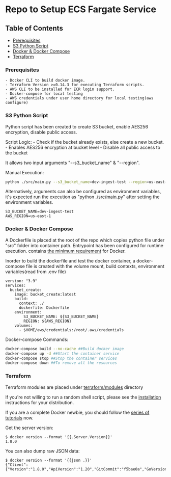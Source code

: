 # Repo to Setup ECS Fargate Service

## Table of Contents

* [Prerequisites](#prerequisites)
* [S3 Python Script](#s3-python-script)
* [Docker & Docker Compose](#docker-docker-compose)
* [Terraform](#terraform)


### Prerequisites

	- Docker CLI to build docker image.
	- Terraform Version >=0.14.3 for executing Terraform scripts. 
	- AWS CLI to be installed for ECR login support.
	- Docker-compose for local testing
	- AWS credentials under user home directory for local testing(aws configure)

### S3 Python Script

Python script has been created to create S3 bucket, enable AES256 encryption, disable public access.

Script Logic:
        - Check if the bucket already exists, else create a new bucket.
        - Enables AES256 encryption at bucket level
        - Disable all public access to the bucket

It allows two input arguments "--s3_bucket_name" & "--region".

Manual Execution:
```sh
python ./src/main.py --s3_bucket_name=dev-ingest-test --region=us-east-1
```

Alternatively, arguments can also be configured as environment variables, it's expected run the execution as "python [./src/main.py](https://github.com/nidhinnru/ecs-poc-repo/blob/main/src/main.py)" after setting the environment variables.
```
S3_BUCKET_NAME=dev-ingest-test
AWS_REGION=us-east-1
```

### Docker & Docker Compose

A Dockerfile is placed at the root of the repo which copies python file under "src" folder into container path. Entrypoint has been configured for runtime execution. contains [the minimum requirement](https://docs.docker.com/engine/installation/binaries/#check-kernel-dependencies) for Docker.

Inorder to build the dockerfile and test the docker container, a docker-compose file is created with the volume mount, build contexts, environment variables(read from .env file)

```console
version: "3.9"
services:
  bucket_create:
    image: bucket_create:latest
    build:
      context: ./
      dockerfile: Dockerfile
    environment:
        S3_BUCKET_NAME: ${S3_BUCKET_NAME}
        REGION: ${AWS_REGION}
    volumes:
      - $HOME/aws/credentials:/root/.aws/credentials
```

Docker-compose Commands:
```sh
docker-compose build --no-cache ##Build docker image
docker-compose up -d ##Start the container service
docker-compose stop ##Stop the container services
docker-compose down ##To remove all the resources
```

### Terraform

Terraform modules are placed under [terraform/modules]() directory

If you're not willing to run a random shell script, please see the [installation](https://docs.docker.com/engine/installation/linux/) instructions for your distribution.

If you are a complete Docker newbie, you should follow the [series of tutorials](https://docs.docker.com/engine/getstarted/) now.

Get the server version:

```console
$ docker version --format '{{.Server.Version}}'
1.8.0
```

You can also dump raw JSON data:

```console
$ docker version --format '{{json .}}'
{"Client":{"Version":"1.8.0","ApiVersion":"1.20","GitCommit":"f5bae0a","GoVersion":"go1.4.2","Os":"linux","Arch":"am"}
```
